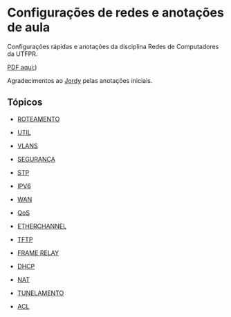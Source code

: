 # Configurações de redes e anotações de aula

Configurações rápidas e anotações da disciplina Redes de Computadores da UTFPR. 

[PDF aqui:](https://github.com/yudi-matsuzake/configuracoes-de-rede/blob/master/configuracoes-de-rede.pdf))


Agradecimentos ao [Jordy](https://github.com/jordyantunes/) pelas anotações iniciais.

## Tópicos

* [ROTEAMENTO](https://github.com/yudi-matsuzake/configuracoes-de-rede/blob/master/roteamento.md)

* [UTIL](https://github.com/yudi-matsuzake/configuracoes-de-rede/blob/master/util.md)

* [VLANS](https://github.com/yudi-matsuzake/configuracoes-de-rede/blob/master/vlan.md)

* [SEGURANÇA](https://github.com/yudi-matsuzake/configuracoes-de-rede/blob/master/seguranca.md)

* [STP](https://github.com/yudi-matsuzake/configuracoes-de-rede/blob/master/stp.md)

* [IPV6](https://github.com/yudi-matsuzake/configuracoes-de-rede/blob/master/ipv6.md)

* [WAN](https://github.com/yudi-matsuzake/configuracoes-de-rede/blob/master/wan.md)

* [QoS](https://github.com/yudi-matsuzake/configuracoes-de-rede/blob/master/QoS.md)

* [ETHERCHANNEL](https://github.com/yudi-matsuzake/configuracoes-de-rede/blob/master/etherchannel.md)

* [TFTP](https://github.com/yudi-matsuzake/configuracoes-de-rede/blob/master/tftp.md)

* [FRAME RELAY](https://github.com/yudi-matsuzake/configuracoes-de-rede/blob/master/frame_relay.md)

* [DHCP](https://github.com/yudi-matsuzake/configuracoes-de-rede/blob/master/dhcp.md)

* [NAT](https://github.com/yudi-matsuzake/configuracoes-de-rede/blob/master/nat.md)

* [TUNELAMENTO](https://github.com/yudi-matsuzake/configuracoes-de-rede/blob/master/tunelamento.md)

* [ACL](https://github.com/yudi-matsuzake/configuracoes-de-rede/blob/master/acl.md)
